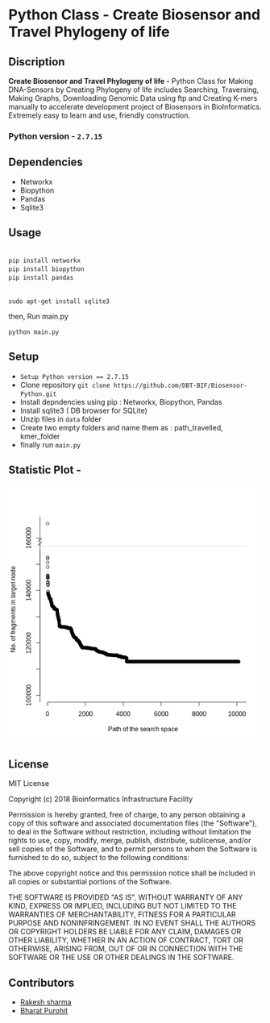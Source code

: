 # Python Class - Create Biosensor and Travel Phylogeny of life 


## Discription 
**Create Biosensor and Travel Phylogeny of life -** Python Class for Making DNA-Sensors by Creating Phylogeny of life includes Searching, Traversing, Making Graphs, Downloading Genomic Data using ftp and Creating K-mers manually to accelerate development project of Biosensors in BioInformatics.
Extremely easy to learn and use, friendly construction.

### Python version - `2.7.15 `
## Dependencies 

- Networkx
- Biopython
- Pandas
- Sqlite3 


## Usage

```python

pip install networkx
pip install biopython
pip install pandas

```


```console

sudo apt-get install sqlite3

```
then, Run main.py

```
python main.py
```

## Setup

- `Setup Python version == 2.7.15`
- Clone repository `git clone https://github.com/DBT-BIF/Biosensor-Python.git `
- Install depndencies using pip : Networkx, Biopython, Pandas
- Install sqlite3 ( DB browser for SQLite)
- Unzip files in `data` folder
- Create two empty folders and name them as : path_travelled, kmer_folder 
- finally run `main.py`


## Statistic Plot -
![sensor plot](https://github.com/DBT-BIF/Biosensor-Python/blob/master/plot-sensor.png)





## License


MIT License

Copyright (c) 2018 Bioinformatics Infrastructure Facility

Permission is hereby granted, free of charge, to any person obtaining a copy
of this software and associated documentation files (the "Software"), to deal
in the Software without restriction, including without limitation the rights
to use, copy, modify, merge, publish, distribute, sublicense, and/or sell
copies of the Software, and to permit persons to whom the Software is
furnished to do so, subject to the following conditions:

The above copyright notice and this permission notice shall be included in all
copies or substantial portions of the Software.

THE SOFTWARE IS PROVIDED "AS IS", WITHOUT WARRANTY OF ANY KIND, EXPRESS OR
IMPLIED, INCLUDING BUT NOT LIMITED TO THE WARRANTIES OF MERCHANTABILITY,
FITNESS FOR A PARTICULAR PURPOSE AND NONINFRINGEMENT. IN NO EVENT SHALL THE
AUTHORS OR COPYRIGHT HOLDERS BE LIABLE FOR ANY CLAIM, DAMAGES OR OTHER
LIABILITY, WHETHER IN AN ACTION OF CONTRACT, TORT OR OTHERWISE, ARISING FROM,
OUT OF OR IN CONNECTION WITH THE SOFTWARE OR THE USE OR OTHER DEALINGS IN THE
SOFTWARE.





## Contributors 

- [Rakesh sharma](https://github.com/rakesh691)
- [Bharat Purohit](https://github.com/bharatpurohit97)









